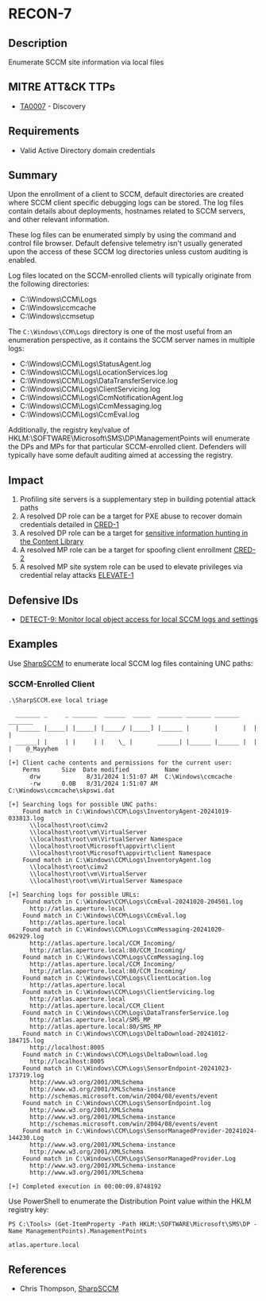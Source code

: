 # RECON-7

## Description
Enumerate SCCM site information via local files

## MITRE ATT&CK TTPs
- [TA0007](https://attack.mitre.org/tactics/TA0007/) - Discovery

## Requirements
- Valid Active Directory domain credentials

## Summary
Upon the enrollment of a client to SCCM, default directories are created where SCCM client specific debugging logs can be stored. The log files contain details about deployments, hostnames related to SCCM servers, and other relevant information.

These log files can be enumerated simply by using the command and control file browser. Default defensive telemetry isn't usually generated upon the access of these SCCM log directories unless custom auditing is enabled.

Log files located on the SCCM-enrolled clients will typically originate from the following directories:
* C:\Windows\CCM\Logs
* C:\Windows\ccmcache
* C:\Windows\ccmsetup

The `C:\Windows\CCM\Logs` directory is one of the most useful from an enumeration perspective, as it contains the SCCM server names in multiple logs:
* C:\Windows\CCM\Logs\StatusAgent.log
* C:\Windows\CCM\Logs\LocationServices.log
* C:\Windows\CCM\Logs\DataTransferService.log
* C:\Windows\CCM\Logs\ClientServicing.log
* C:\Windows\CCM\Logs\CcmNotificationAgent.log
* C:\Windows\CCM\Logs\CcmMessaging.log
* C:\Windows\CCM\Logs\CcmEval.log

Additionally, the registry key/value of HKLM:\SOFTWARE\Microsoft\SMS\DP\ManagementPoints will enumerate the DPs and MPs for that particular SCCM-enrolled client. Defenders will typically have some default auditing aimed at accessing the registry.

## Impact
1. Profiling site servers is a supplementary step in building potential attack paths
2. A resolved DP role can be a target for PXE abuse to recover domain credentials detailed in [CRED-1](../../CRED/CRED-1/cred-1_description.md)
3. A resolved DP role can be a target for [sensitive information hunting in the Content Library](https://rzec.se/blog/looting-microsoft-configuration-manager)
4. A resolved MP role can be a target for spoofing client enrollment [CRED-2](../../CRED/CRED-2/cred-2_description.md)
5. A resolved MP site system role can be used to elevate privileges via credential relay attacks [ELEVATE-1](../../ELEVATE/ELEVATE-1/ELEVATE-1_description.md)
 
## Defensive IDs
- [DETECT-9: Monitor local object access for local SCCM logs and settings](../../../defense-techniques/DETECT/DETECT-9/detect-9_description.md)

## Examples
Use [SharpSCCM](https://github.com/Mayyhem/SharpSCCM/) to enumerate local SCCM log files containing UNC paths:
### SCCM-Enrolled Client

```
.\SharpSCCM.exe local triage

  _______ _     _ _______  ______  _____  _______ _______ _______ _______
  |______ |_____| |_____| |_____/ |_____] |______ |       |       |  |  |
  ______| |     | |     | |    \_ |       ______| |______ |______ |  |  |    @_Mayyhem

[+] Client cache contents and permissions for the current user:
    Perms      Size  Date modified          Name
      drw             8/31/2024 1:51:07 AM  C:\Windows\ccmcache
      -rw      0.0B   8/31/2024 1:51:07 AM  C:\Windows\ccmcache\skpswi.dat

[+] Searching logs for possible UNC paths:
    Found match in C:\Windows\CCM\Logs\InventoryAgent-20241019-033813.log
      \\localhost\root\cimv2
      \\localhost\root\vm\VirtualServer
      \\localhost\root\vm\VirtualServer Namespace
      \\localhost\root\Microsoft\appvirt\client
      \\localhost\root\Microsoft\appvirt\client Namespace
    Found match in C:\Windows\CCM\Logs\InventoryAgent.log
      \\localhost\root\cimv2
      \\localhost\root\vm\VirtualServer
      \\localhost\root\vm\VirtualServer Namespace

[+] Searching logs for possible URLs:
    Found match in C:\Windows\CCM\Logs\CcmEval-20241020-204501.log
      http://atlas.aperture.local
    Found match in C:\Windows\CCM\Logs\CcmEval.log
      http://atlas.aperture.local
    Found match in C:\Windows\CCM\Logs\CcmMessaging-20241020-062929.log
      http://atlas.aperture.local/CCM_Incoming/
      http://atlas.aperture.local:80/CCM_Incoming/
    Found match in C:\Windows\CCM\Logs\CcmMessaging.log
      http://atlas.aperture.local/CCM_Incoming/
      http://atlas.aperture.local:80/CCM_Incoming/
    Found match in C:\Windows\CCM\Logs\ClientLocation.log
      http://atlas.aperture.local
    Found match in C:\Windows\CCM\Logs\ClientServicing.log
      http://atlas.aperture.local
      http://atlas.aperture.local/CCM_Client
    Found match in C:\Windows\CCM\Logs\DataTransferService.log
      http://atlas.aperture.local/SMS_MP
      http://atlas.aperture.local:80/SMS_MP
    Found match in C:\Windows\CCM\Logs\DeltaDownload-20241012-184715.log
      http://localhost:8005
    Found match in C:\Windows\CCM\Logs\DeltaDownload.log
      http://localhost:8005
    Found match in C:\Windows\CCM\Logs\SensorEndpoint-20241023-173719.log
      http://www.w3.org/2001/XMLSchema
      http://www.w3.org/2001/XMLSchema-instance
      http://schemas.microsoft.com/win/2004/08/events/event
    Found match in C:\Windows\CCM\Logs\SensorEndpoint.log
      http://www.w3.org/2001/XMLSchema
      http://www.w3.org/2001/XMLSchema-instance
      http://schemas.microsoft.com/win/2004/08/events/event
    Found match in C:\Windows\CCM\Logs\SensorManagedProvider-20241024-144230.Log
      http://www.w3.org/2001/XMLSchema-instance
      http://www.w3.org/2001/XMLSchema
    Found match in C:\Windows\CCM\Logs\SensorManagedProvider.Log
      http://www.w3.org/2001/XMLSchema-instance
      http://www.w3.org/2001/XMLSchema

[+] Completed execution in 00:00:09.8748192
```

Use PowerShell to enumerate the Distribution Point value within the HKLM registry key:
```
PS C:\Tools> (Get-ItemProperty -Path HKLM:\SOFTWARE\Microsoft\SMS\DP -Name ManagementPoints).ManagementPoints

atlas.aperture.local
```

## References
- Chris Thompson, [SharpSCCM](https://github.com/Mayyhem/SharpSCCM/)
